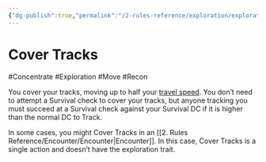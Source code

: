 ```yaml
---
{"dg-publish":true,"permalink":"/2-rules-reference/exploration/exploration-activities/cover-tracks/","noteIcon":""}
---
```


# Cover Tracks
#Concentrate #Exploration #Move #Recon

You cover your tracks, moving up to half your [travel speed](https://2e.aonprd.com/Rules.aspx?ID=470). You don’t need to attempt a Survival check to cover your tracks, but anyone tracking you must succeed at a Survival check against your Survival DC if it is higher than the normal DC to Track.  
  
In some cases, you might Cover Tracks in an [[2. Rules Reference/Encounter/Encounter\|Encounter]]. In this case, Cover Tracks is a single action and doesn’t have the exploration trait.